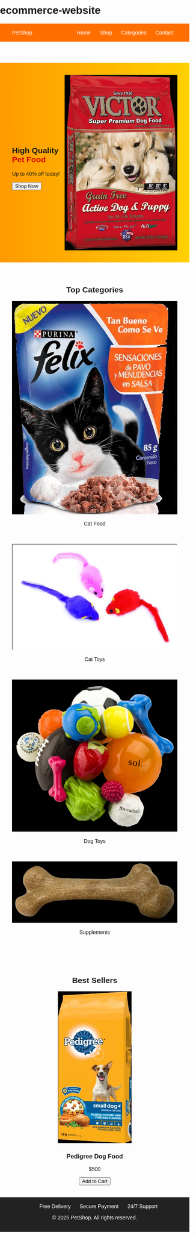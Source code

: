 # ecommerce-website
<!DOCTYPE html>
<html lang="en">
<head>
  <meta charset="UTF-8" />
  <meta name="viewport" content="width=device-width, initial-scale=1.0"/>
  <title>PetShop E-Commerce</title>
  <link rel="stylesheet" href="style.css"/>
  <script defer src="script.js"></script>
  <link rel="stylesheet" href="https://cdnjs.cloudflare.com/ajax/libs/font-awesome/6.4.0/css/all.min.css"/>
</head>
<body>
    <style>
        body {
  font-family: Arial, sans-serif;
  margin: 0;
  padding: 0;
}
header {
  display: flex;
  justify-content: space-between;
  padding: 1rem 2rem;
  background-color: #ff6f00;
  color: white;
}
nav a {
  margin: 0 10px;
  color: white;
  text-decoration: none;
}
.hero {
  display: flex;
  align-items: center;
  justify-content: space-between;
  background: linear-gradient(to right, #ff9a00, #ffd000);
  padding: 2rem;
}
.hero-text h1 span {
  color: #d60000;
}
.hero img {
  max-width: 300px;
}
.categories, .products {
  padding: 2rem;
  text-align: center;
}
.category-grid, .product-grid {
  display: flex;
  justify-content: center;
  gap: 2rem;
  flex-wrap: wrap;
}
.catogeries img,produt img {
  width: 100%;
  height: 100%;
  object-fit: contain;
}
footer {
  background-color: #222;
  color: white;
  padding: 1rem;
  text-align: center;
}
.footer-icons i {
  margin: 0 10px;
}
    </style>
  <header>
    <div class="logo">PetShop</div>
    <nav>
      <a href="#">Home</a>
      <a href="#">Shop</a>
      <a href="#">Categories</a>
      <a href="#">Contact</a>
    </nav>
  </header>

  <section class="hero">
    <div class="hero-text">
      <h1>High Quality <span>Pet Food</span></h1>
      <p>Up to 40% off today!</p>
      <button>Shop Now</button>
    </div>
    <img src="WhatsApp Image 2025-06-21 at 08.14.21_60d67031.jpg" alt="Pet Food">
  </section>

  <section class="categories">
    <h2>Top Categories</h2>
    <div class="category-grid">
      <div class="category"><img src="WhatsApp Image 2025-06-21 at 08.10.13_16e842f9.jpg"><p>Cat Food</p></div>
      <div class="category"><img src="WhatsApp Image 2025-06-21 at 08.14.20_71f8861c.jpg"><p>Cat Toys</p></div>
      <div class="category"><img src="WhatsApp Image 2025-06-21 at 08.14.21_e3faf373.jpg"><p>Dog Toys</p></div>
      <div class="category"><img src="WhatsApp Image 2025-06-21 at 08.18.58_7dba8906.jpg"><p>Supplements</p></div>
    </div>
  </section>

  <section class="products">
    <h2>Best Sellers</h2>
    <div class="product-grid">
      <div class="product">
        <img src="WhatsApp Image 2025-06-21 at 08.22.40_59a31c90.jpg" />
        <h3>Pedigree Dog Food</h3>
        <p>$500</p>
        <button>Add to Cart</button>
      </div>
      <!-- More products... -->
    </div>
  </section>
  <script>
    document.querySelectorAll("button").forEach(btn => {
  btn.addEventListener("click", () => {
    alert("Item added to cart!");
  });
});

  </script>

  <footer>
    <div class="footer-icons">
      <i class="fas fa-shipping-fast"></i> Free Delivery
      <i class="fas fa-shield-alt"></i> Secure Payment
      <i class="fas fa-phone"></i> 24/7 Support
    </div>
    <p>&copy; 2025 PetShop. All rights reserved.</p>
  </footer>
</body>
</html>





